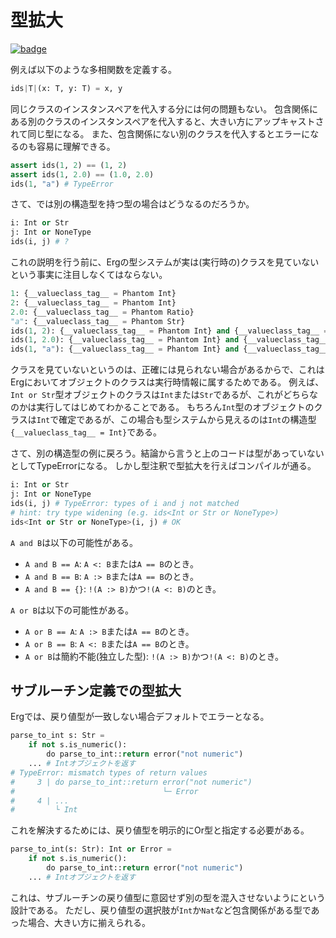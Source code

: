 # 型拡大

[![badge](https://img.shields.io/endpoint.svg?url=https%3A%2F%2Fgezf7g7pd5.execute-api.ap-northeast-1.amazonaws.com%2Fdefault%2Fsource_up_to_date%3Fowner%3Derg-lang%26repos%3Derg%26ref%3Dmain%26path%3Ddoc/EN/syntax/type/advanced/widening.md%26commit_hash%3D06f8edc9e2c0cee34f6396fd7c64ec834ffb5352)](https://gezf7g7pd5.execute-api.ap-northeast-1.amazonaws.com/default/source_up_to_date?owner=erg-lang&repos=erg&ref=main&path=doc/EN/syntax/type/advanced/widening.md&commit_hash=06f8edc9e2c0cee34f6396fd7c64ec834ffb5352)

例えば以下のような多相関数を定義する。

```python
ids|T|(x: T, y: T) = x, y
```

同じクラスのインスタンスペアを代入する分には何の問題もない。
包含関係にある別のクラスのインスタンスペアを代入すると、大きい方にアップキャストされて同じ型になる。
また、包含関係にない別のクラスを代入するとエラーになるのも容易に理解できる。

```python
assert ids(1, 2) == (1, 2)
assert ids(1, 2.0) == (1.0, 2.0)
ids(1, "a") # TypeError
```

さて、では別の構造型を持つ型の場合はどうなるのだろうか。

```python
i: Int or Str
j: Int or NoneType
ids(i, j) # ?
```

これの説明を行う前に、Ergの型システムが実は(実行時の)クラスを見ていないという事実に注目しなくてはならない。

```python
1: {__valueclass_tag__ = Phantom Int}
2: {__valueclass_tag__ = Phantom Int}
2.0: {__valueclass_tag__ = Phantom Ratio}
"a": {__valueclass_tag__ = Phantom Str}
ids(1, 2): {__valueclass_tag__ = Phantom Int} and {__valueclass_tag__ = Phantom Int} == {__valueclass_tag__ = Phantom Int}
ids(1, 2.0): {__valueclass_tag__ = Phantom Int} and {__valueclass_tag__ = Phantom Ratio} == {__valueclass_tag__ = Phantom Ratio} # Int < Ratio
ids(1, "a"): {__valueclass_tag__ = Phantom Int} and {__valueclass_tag__ = Phantom Str} == Never # TypeError
```

クラスを見ていないというのは、正確には見られない場合があるからで、これはErgにおいてオブジェクトのクラスは実行時情報に属するためである。
例えば、`Int or Str`型オブジェクトのクラスは`Int`または`Str`であるが、これがどちらなのかは実行してはじめてわかることである。
もちろん`Int`型のオブジェクトのクラスは`Int`で確定であるが、この場合も型システムから見えるのは`Int`の構造型`{__valueclass_tag__ = Int}`である。

さて、別の構造型の例に戻ろう。結論から言うと上のコードは型があっていないとしてTypeErrorになる。
しかし型注釈で型拡大を行えばコンパイルが通る。

```python
i: Int or Str
j: Int or NoneType
ids(i, j) # TypeError: types of i and j not matched
# hint: try type widening (e.g. ids<Int or Str or NoneType>)
ids<Int or Str or NoneType>(i, j) # OK
```

`A and B`は以下の可能性がある。

* `A and B == A`: `A <: B`または`A == B`のとき。
* `A and B == B`: `A :> B`または`A == B`のとき。
* `A and B == {}`: `!(A :> B)`かつ`!(A <: B)`のとき。

`A or B`は以下の可能性がある。

* `A or B == A`: `A :> B`または`A == B`のとき。
* `A or B == B`: `A <: B`または`A == B`のとき。
* `A or B`は簡約不能(独立した型): `!(A :> B)`かつ`!(A <: B)`のとき。

## サブルーチン定義での型拡大

Ergでは、戻り値型が一致しない場合デフォルトでエラーとなる。

```python
parse_to_int s: Str =
    if not s.is_numeric():
        do parse_to_int::return error("not numeric")
    ... # Intオブジェクトを返す
# TypeError: mismatch types of return values
#     3 | do parse_to_int::return error("not numeric")
#                                 └─ Error
#     4 | ...
#         └ Int
```

これを解決するためには、戻り値型を明示的にOr型と指定する必要がある。

```python
parse_to_int(s: Str): Int or Error =
    if not s.is_numeric():
        do parse_to_int::return error("not numeric")
    ... # Intオブジェクトを返す
```

これは、サブルーチンの戻り値型に意図せず別の型を混入させないようにという設計である。
ただし、戻り値型の選択肢が`Int`か`Nat`など包含関係がある型であった場合、大きい方に揃えられる。
